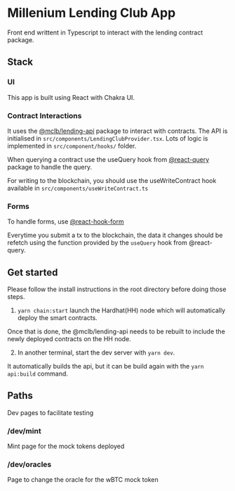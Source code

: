 # Millenium Lending Club App

Front end writtent in Typescript to interact with the lending contract package.

## Stack
### UI
This app is built using React with Chakra UI. 

### Contract Interactions
It uses the [@mclb/lending-api]() package to interact with contracts. The API is initialised in `src/components/LendingClubProvider.tsx`. Lots of logic is implemented in `src/component/hooks/` folder.

When querying a contract use the useQuery hook from [@react-query](https://react-query-v3.tanstack.com/overview) package to handle the query.

For writing to the blockchain, you should use the useWriteContract hook available in `src/components/useWriteContract.ts`


### Forms

To handle forms, use [@react-hook-form](https://react-hook-form.com/)

Everytime you submit a tx to the blockchain, the data it changes should be refetch using the function provided by the `useQuery` hook from @react-query.

## Get started
Please follow the install instructions in the root directory before doing those steps.

1. `yarn chain:start` launch the Hardhat(HH) node which will automatically deploy the smart contracts. 

Once that is done, the @mclb/lending-api needs to be rebuilt to include the newly deployed contracts on the HH node. 

2. In another terminal, start the dev server with `yarn dev`. 

It automatically builds the api, but it can be build again with the `yarn api:build` command.


## Paths

Dev pages to facilitate testing

### /dev/mint
Mint page for the mock tokens deployed

### /dev/oracles
Page to change the oracle for the wBTC mock token

